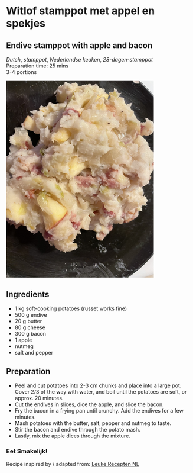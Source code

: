 # Witlof stamppot met appel en spekjes
## Endive stamppot with apple and bacon
_Dutch_, _stamppot_, _Nederlandse keuken_, _28-dagen-stamppot_  
Preparation time: 25 mins  
3-4 portions  

<img src="images/dag-18_witlofstamppot_met_appel.jpg" width="400">  

## Ingredients
* 1 kg soft-cooking potatoes (russet works fine)
* 500 g endive 
* 20 g butter
* 80 g cheese
* 300 g bacon
* 1 apple
* nutmeg
* salt and pepper

## Preparation
* Peel and cut potatoes into 2-3 cm chunks and place into a large pot. Cover 2/3 of the way with water, and boil until the potatoes are soft, or approx. 20 minutes.
* Cut the endives in slices, dice the apple, and slice the bacon.
* Fry the bacon in a frying pan until crunchy. Add the endives for a few minutes.
* Mash potatoes with the butter, salt, pepper and nutmeg to taste.
* Stir the bacon and endive through the potato mash. 
* Lastly, mix the apple dices through the mixture.

### Eet Smakelijk!
Recipe inspired by / adapted from: [Leuke Recepten NL](https://www.leukerecepten.nl/recepten/witlof-stamppot-appel/)
